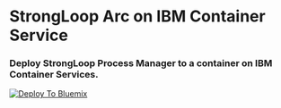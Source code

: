 # StrongLoop Arc on IBM Container Service


### Deploy StrongLoop Process Manager to a container on IBM Container Services.
[![Deploy To Bluemix](https://bluemix.net/deploy/button.png)](https://hub.jazz.net/deploy/index.html?repository=https://github.com/strongloop-bluemix/strongarc-on-ics.git)